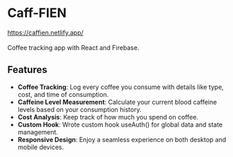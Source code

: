 # Caff-FIEN
https://caffien.netlify.app/
<br/>
<br/>
Coffee tracking app with React and Firebase.
## Features
- **Coffee Tracking**: Log every coffee you consume with details like type, cost, and time of consumption.
- **Caffeine Level Measurement**: Calculate your current blood caffeine levels based on your consumption history.
- **Cost Analysis**: Keep track of how much you spend on coffee.
- **Custom Hook**: Wrote custom hook useAuth() for global data and state management.
- **Responsive Design**: Enjoy a seamless experience on both desktop and mobile devices.
